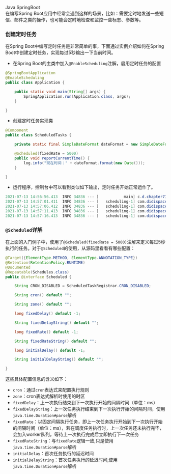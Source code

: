 Java SpringBoot<br />在编写Spring Boot应用中经常会遇到这样的场景，比如：需要定时地发送一些短信、邮件之类的操作，也可能会定时地检查和监控一些标志、参数等。
<a name="zWCLM"></a>
### 创建定时任务
在Spring Boot中编写定时任务是非常简单的事，下面通过实例介绍如何在Spring Boot中创建定时任务，实现每过5秒输出一下当前时间。

- 在Spring Boot的主类中加入`@EnableScheduling`注解，启用定时任务的配置
```java
@SpringBootApplication
@EnableScheduling
public class Application {

    public static void main(String[] args) {
        SpringApplication.run(Application.class, args);
    }

}
```

- 创建定时任务实现类
```java
@Component
public class ScheduledTasks {

    private static final SimpleDateFormat dateFormat = new SimpleDateFormat("HH:mm:ss");

    @Scheduled(fixedRate = 5000)
    public void reportCurrentTime() {
        log.info("现在时间：" + dateFormat.format(new Date()));
    }

}
```

- 运行程序，控制台中可以看到类似如下输出，定时任务开始正常运作了。
```java
2021-07-13 14:56:56.413  INFO 34836 --- [           main] c.d.chapter71.Chapter71Application       : Started Chapter71Application in 1.457 seconds (JVM running for 1.835)
2021-07-13 14:57:01.411  INFO 34836 --- [   scheduling-1] com.didispace.chapter71.ScheduledTasks   : 现在时间：14:57:01
2021-07-13 14:57:06.412  INFO 34836 --- [   scheduling-1] com.didispace.chapter71.ScheduledTasks   : 现在时间：14:57:06
2021-07-13 14:57:11.413  INFO 34836 --- [   scheduling-1] com.didispace.chapter71.ScheduledTasks   : 现在时间：14:57:11
2021-07-13 14:57:16.413  INFO 34836 --- [   scheduling-1] com.didispace.chapter71.ScheduledTasks   : 现在时间：14:57:16
```
<a name="OB5Cn"></a>
### `@Scheduled`详解
在上面的入门例子中，使用了`@Scheduled(fixedRate = 5000)`注解来定义每过5秒执行的任务。对于`@Scheduled`的使用，从源码里看看有哪些配置：
```java
@Target({ElementType.METHOD, ElementType.ANNOTATION_TYPE})
@Retention(RetentionPolicy.RUNTIME)
@Documented
@Repeatable(Schedules.class)
public @interface Scheduled {

    String CRON_DISABLED = ScheduledTaskRegistrar.CRON_DISABLED;

    String cron() default "";

    String zone() default "";

    long fixedDelay() default -1;

    String fixedDelayString() default "";

    long fixedRate() default -1;

    String fixedRateString() default "";

    long initialDelay() default -1;

    String initialDelayString() default "";

}
```
这些具体配置信息的含义如下：

- `cron`：通过`cron`表达式来配置执行规则
- `zone`：cron表达式解析时使用的时区
- `fixedDelay`：上一次执行结束到下一次执行开始的间隔时间（单位：ms）
- `fixedDelayString`：上一次任务执行结束到下一次执行开始的间隔时间，使用`java.time.Duration#parse`解析
- `fixedRate`：以固定间隔执行任务，即上一次任务执行开始到下一次执行开始的间隔时间（单位：ms），若在调度任务执行时，上一次任务还未执行完毕，会加入worker队列，等待上一次执行完成后立即执行下一次任务
- `fixedRateString`：与`fixedRate`逻辑一致,只是使用`java.time.Duration#parse`解析
- `initialDelay`：首次任务执行的延迟时间
- `initialDelayString`：首次任务执行的延迟时间,使用`java.time.Duration#parse`解析
